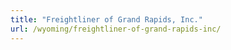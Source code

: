 ```yaml
---
title: "Freightliner of Grand Rapids, Inc."
url: /wyoming/freightliner-of-grand-rapids-inc/
---
```

